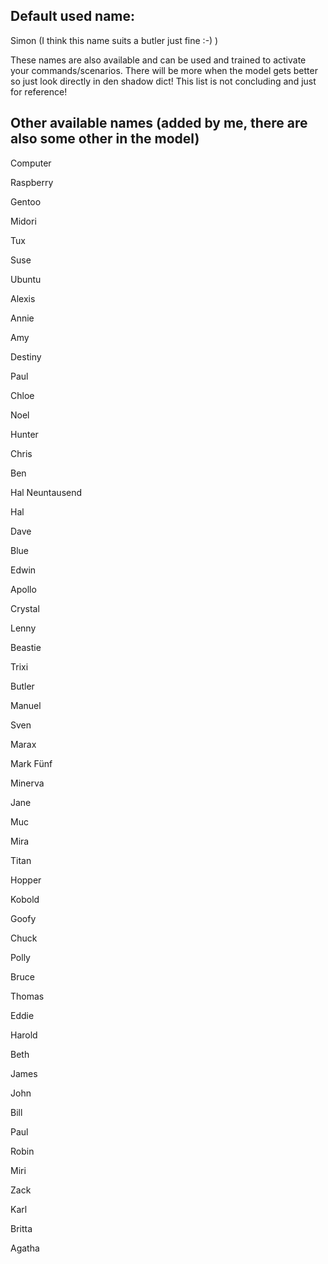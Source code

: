 
Default used name:
---------------

Simon (I think this name suits a butler just fine :-) )


These names are also available and can be used and trained to activate your commands/scenarios.
There will be more when the model gets better so just look directly in den shadow dict! 
This list is not concluding and just for reference!

Other available names (added by me, there are also some other in the model)
--------------------

Computer

Raspberry

Gentoo

Midori

Tux

Suse

Ubuntu

Alexis

Annie 

Amy

Destiny

Paul

Chloe

Noel

Hunter

Chris

Ben

Hal Neuntausend

Hal

Dave

Blue

Edwin

Apollo

Crystal 

Lenny

Beastie

Trixi

Butler

Manuel

Sven

Marax

Mark Fünf

Minerva

Jane

Muc

Mira

Titan

Hopper

Kobold

Goofy

Chuck

Polly

Bruce

Thomas

Eddie

Harold

Beth

James

John

Bill

Paul

Robin

Miri

Zack

Karl

Britta

Agatha


